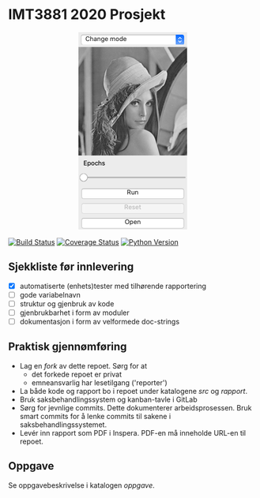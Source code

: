 # IMT3881 2020 Prosjekt
<p align="center">
	<img src="readme/hello.png" />
</p>

[![Build Status](https://travis-ci.com/2xic/vitprog-prosjekt.svg?token=vVVuYFCatTDiKBZ8eAMA&branch=Brage)](https://travis-ci.com/2xic/vitprog-prosjekt/)
[![Coverage Status](https://coveralls.io/repos/github/2xic/vitprog-prosjekt/badge.svg?branch=Brage&t=HoNjAi)](https://coveralls.io/github/2xic/vitprog-prosjekt?branch=Brage)
[![Python Version](https://img.shields.io/pypi/pyversions/3.svg)](https://img.shields.io/pypi/pyversions/3)

## Sjekkliste før innlevering
* [x]  automatiserte (enhets)tester med tilhørende rapportering
* [ ]  gode variabelnavn
* [ ]  struktur og gjenbruk av kode
* [ ]  gjenbrukbarhet i form av moduler
* [ ]  dokumentasjon i form av velformede doc-strings
 
## Praktisk gjennømføring
* Lag en _fork_ av dette repoet. Sørg for at
    - det forkede repoet er privat
	- emneansvarlig har lesetilgang ('reporter')
* La både kode og rapport bo i repoet under katalogene _src_ og
  _rapport_.
* Bruk saksbehandlingssystem og kanban-tavle i GitLab
* Sørg for jevnlige commits. Dette dokumenterer arbeidsprosessen. Bruk smart commits for å lenke commits til sakene i saksbehandlingssystemet.
* Levér inn rapport som PDF i Inspera. PDF-en må inneholde URL-en
  til repoet.

## Oppgave

Se oppgavebeskrivelse i katalogen _oppgave_.
